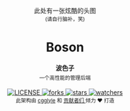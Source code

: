 <div style="text-align:center">
     此处有一张炫酷的头图
     <br/>
     <sub> (请自行脑补，笑) </sub>
</div>
<h1 style="text-align:center">
     Boson </h1>

<div style="text-align:center">
  <strong>波色子</strong>
  <sub><br>一个高性能的管理后端<br></sub>
</div>

<br>

<div style="text-align:center">
  <a href = "LICENSE">
     <img src = "https://img.shields.io/github/license/cgglyle/JlWiki.svg" alt = "LICENSE"/>
  </a>
  <a href = "forks">
     <img src = "https://img.shields.io/github/forks/cgglyle/JlWiki.svg" alt = "forks"/>
  </a>
  <a href = "stars">
     <img src = "https://img.shields.io/github/stars/cgglyle/JlWiki.svg" alt = "stars"/>
  </a>
  <a href = "watchers">
     <img src = "https://img.shields.io/github/watchers/cgglyle/JlWiki.svg" alt = "watchers"/>
  </a>
</div>

<div style="text-align:center">
  <sub>此架构由
    <a href="https://github.com/cgglyle">cgglyle</a> 和
    <a href="https://github.com/cgglyle/JlWiki/graphs/contributors">
      贡献者们
    </a>
    倾力 ❤︎ 打造</sub>
</div>